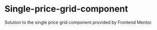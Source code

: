 # Single-price-grid-component
Solution to the single price grid component provided by Frontend Mentor. 
